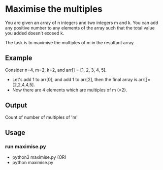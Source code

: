 # Maximise the multiples

You are given an array of n integers and two integers m and k. 
You can add any positive number to any elements of the array 
such that the total value you added doesn't exceed k.

The task is to maximise the multiples of m in the resultant array.

## Example 

Consider n=4, m=2, k=2, and arr[] = [1, 2, 3, 4, 5].

- Let's add 1 to arr[0], and add 1 to arr[2], then the final array is arr[]=[2,2,4,4,5].
- Now there are 4 elements which are multiples of m (=2).

## Output 

Count of number of multiples of 'm'

## Usage

### run maximise.py 

- python3 maximise.py (OR)
- python maximise.py